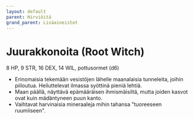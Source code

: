 ```yaml
---
layout: default
parent: Hirviöitä
grand_parent: Lisäaineistot
---
```


# Juurakkonoita (Root Witch)

8 HP, 9 STR, 16 DEX, 14 WIL, pottusormet (d6)

- Erinomaisia tekemään vesistöjen lähelle maanalaisia tunneleita, joihin piiloutua. Heiluttelevat ilmassa syöttinä pieniä lehtiä.
- Maan päällä, näyttävä epämääräisen ihmismäisiltä, mutta joiden kasvot ovat kuin mädäntyneen puun kanto.
- Vaihtavat harvinaisia mineraaleja mihin tahansa "tuoreeseen ruumiiseen".